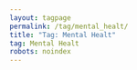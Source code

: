 ```yaml
---
layout: tagpage
permalink: /tag/mental_healt/
title: "Tag: Mental Healt"
tag: Mental Healt
robots: noindex
---
```

